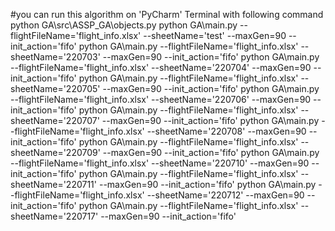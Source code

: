 #you can run this algorithm on 'PyCharm' Terminal with following command
python GA\src\ASSP_GA\objects.py
python GA\main.py  --flightFileName='flight_info.xlsx' --sheetName='test' --maxGen=90  --init_action='fifo'
python GA\main.py  --flightFileName='flight_info.xlsx' --sheetName='220703' --maxGen=90  --init_action='fifo'
python GA\main.py  --flightFileName='flight_info.xlsx' --sheetName='220704' --maxGen=90  --init_action='fifo'
python GA\main.py  --flightFileName='flight_info.xlsx' --sheetName='220705' --maxGen=90  --init_action='fifo'
python GA\main.py  --flightFileName='flight_info.xlsx' --sheetName='220706' --maxGen=90  --init_action='fifo'
python GA\main.py  --flightFileName='flight_info.xlsx' --sheetName='220707' --maxGen=90  --init_action='fifo'
python GA\main.py  --flightFileName='flight_info.xlsx' --sheetName='220708' --maxGen=90  --init_action='fifo'
python GA\main.py  --flightFileName='flight_info.xlsx' --sheetName='220709' --maxGen=90  --init_action='fifo'
python GA\main.py  --flightFileName='flight_info.xlsx' --sheetName='220710' --maxGen=90  --init_action='fifo'
python GA\main.py  --flightFileName='flight_info.xlsx' --sheetName='220711' --maxGen=90  --init_action='fifo'
python GA\main.py  --flightFileName='flight_info.xlsx' --sheetName='220712' --maxGen=90  --init_action='fifo'
python GA\main.py  --flightFileName='flight_info.xlsx' --sheetName='220717' --maxGen=90  --init_action='fifo'